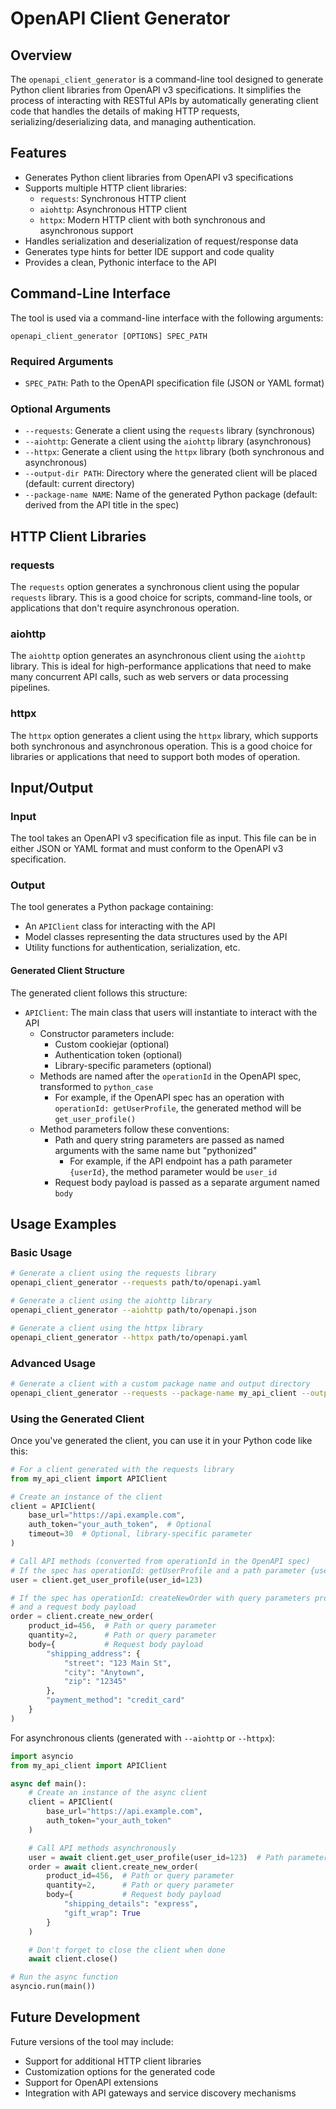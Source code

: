 # OpenAPI Client Generator

## Overview

The `openapi_client_generator` is a command-line tool designed to generate Python client libraries from OpenAPI v3 specifications. It simplifies the process of interacting with RESTful APIs by automatically generating client code that handles the details of making HTTP requests, serializing/deserializing data, and managing authentication.

## Features

- Generates Python client libraries from OpenAPI v3 specifications
- Supports multiple HTTP client libraries:
  - `requests`: Synchronous HTTP client
  - `aiohttp`: Asynchronous HTTP client
  - `httpx`: Modern HTTP client with both synchronous and asynchronous support
- Handles serialization and deserialization of request/response data
- Generates type hints for better IDE support and code quality
- Provides a clean, Pythonic interface to the API

## Command-Line Interface

The tool is used via a command-line interface with the following arguments:

```
openapi_client_generator [OPTIONS] SPEC_PATH
```

### Required Arguments

- `SPEC_PATH`: Path to the OpenAPI specification file (JSON or YAML format)

### Optional Arguments

- `--requests`: Generate a client using the `requests` library (synchronous)
- `--aiohttp`: Generate a client using the `aiohttp` library (asynchronous)
- `--httpx`: Generate a client using the `httpx` library (both synchronous and asynchronous)
- `--output-dir PATH`: Directory where the generated client will be placed (default: current directory)
- `--package-name NAME`: Name of the generated Python package (default: derived from the API title in the spec)

## HTTP Client Libraries

### requests

The `requests` option generates a synchronous client using the popular `requests` library. This is a good choice for scripts, command-line tools, or applications that don't require asynchronous operation.

### aiohttp

The `aiohttp` option generates an asynchronous client using the `aiohttp` library. This is ideal for high-performance applications that need to make many concurrent API calls, such as web servers or data processing pipelines.

### httpx

The `httpx` option generates a client using the `httpx` library, which supports both synchronous and asynchronous operation. This is a good choice for libraries or applications that need to support both modes of operation.

## Input/Output

### Input

The tool takes an OpenAPI v3 specification file as input. This file can be in either JSON or YAML format and must conform to the OpenAPI v3 specification.

### Output

The tool generates a Python package containing:

- An `APIClient` class for interacting with the API
- Model classes representing the data structures used by the API
- Utility functions for authentication, serialization, etc.

#### Generated Client Structure

The generated client follows this structure:

- `APIClient`: The main class that users will instantiate to interact with the API
  - Constructor parameters include:
    - Custom cookiejar (optional)
    - Authentication token (optional)
    - Library-specific parameters (optional)
  - Methods are named after the `operationId` in the OpenAPI spec, transformed to `python_case`
    - For example, if the OpenAPI spec has an operation with `operationId: getUserProfile`, the generated method will be `get_user_profile()`
  - Method parameters follow these conventions:
    - Path and query string parameters are passed as named arguments with the same name but "pythonized"
      - For example, if the API endpoint has a path parameter `{userId}`, the method parameter would be `user_id`
    - Request body payload is passed as a separate argument named `body`

## Usage Examples

### Basic Usage

```bash
# Generate a client using the requests library
openapi_client_generator --requests path/to/openapi.yaml

# Generate a client using the aiohttp library
openapi_client_generator --aiohttp path/to/openapi.json

# Generate a client using the httpx library
openapi_client_generator --httpx path/to/openapi.yaml
```

### Advanced Usage

```bash
# Generate a client with a custom package name and output directory
openapi_client_generator --requests --package-name my_api_client --output-dir ./generated path/to/openapi.yaml
```

### Using the Generated Client

Once you've generated the client, you can use it in your Python code like this:

```python
# For a client generated with the requests library
from my_api_client import APIClient

# Create an instance of the client
client = APIClient(
    base_url="https://api.example.com",
    auth_token="your_auth_token",  # Optional
    timeout=30  # Optional, library-specific parameter
)

# Call API methods (converted from operationId in the OpenAPI spec)
# If the spec has operationId: getUserProfile and a path parameter {userId}
user = client.get_user_profile(user_id=123)

# If the spec has operationId: createNewOrder with query parameters product_id and quantity
# and a request body payload
order = client.create_new_order(
    product_id=456,  # Path or query parameter
    quantity=2,      # Path or query parameter
    body={           # Request body payload
        "shipping_address": {
            "street": "123 Main St",
            "city": "Anytown",
            "zip": "12345"
        },
        "payment_method": "credit_card"
    }
)
```

For asynchronous clients (generated with `--aiohttp` or `--httpx`):

```python
import asyncio
from my_api_client import APIClient

async def main():
    # Create an instance of the async client
    client = APIClient(
        base_url="https://api.example.com",
        auth_token="your_auth_token"
    )

    # Call API methods asynchronously
    user = await client.get_user_profile(user_id=123)  # Path parameter
    order = await client.create_new_order(
        product_id=456,  # Path or query parameter
        quantity=2,      # Path or query parameter
        body={           # Request body payload
            "shipping_details": "express",
            "gift_wrap": True
        }
    )

    # Don't forget to close the client when done
    await client.close()

# Run the async function
asyncio.run(main())
```

## Future Development

Future versions of the tool may include:

- Support for additional HTTP client libraries
- Customization options for the generated code
- Support for OpenAPI extensions
- Integration with API gateways and service discovery mechanisms

